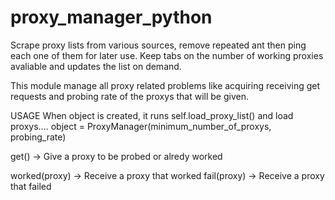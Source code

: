 # proxy_manager_python
Scrape proxy lists from various sources, remove repeated ant then ping each one of them for later use. Keep tabs on the number of working proxies avaliable and updates the list on demand.


This module manage all proxy related problems like acquiring receiving get requests and probing rate of the proxys
that will be given.

USAGE 
When object is created, it runs self.load_proxy_list() and load proxys....
object = ProxyManager(minimum_number_of_proxys, probing_rate)

get()   -> Give a proxy to be probed or alredy worked

worked(proxy)  -> Receive a proxy that worked
fail(proxy)  -> Receive a proxy that failed
